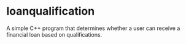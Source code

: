 # loanqualification
A simple C++ program that determines whether a user can receive a financial loan based on qualifications.  
